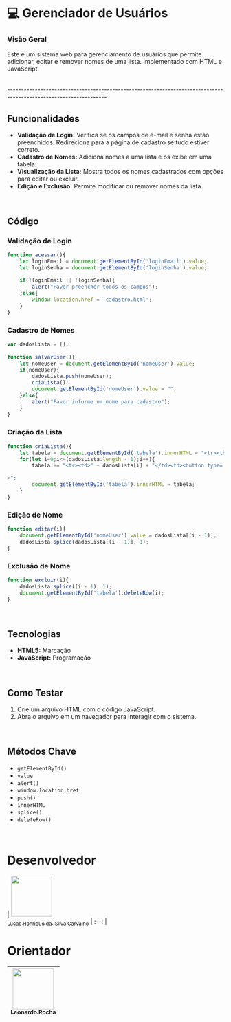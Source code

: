 

# 💻 Gerenciador de Usuários

### Visão Geral

Este é um sistema web para gerenciamento de usuários que permite adicionar, editar e remover nomes de uma lista. Implementado com HTML e JavaScript.

<br>
------------------------------------------------------------------------------------------------------------------

<br>

## Funcionalidades

- **Validação de Login:** Verifica se os campos de e-mail e senha estão preenchidos. Redireciona para a página de cadastro se tudo estiver correto.
- **Cadastro de Nomes:** Adiciona nomes a uma lista e os exibe em uma tabela.
- **Visualização da Lista:** Mostra todos os nomes cadastrados com opções para editar ou excluir.
- **Edição e Exclusão:** Permite modificar ou remover nomes da lista.

<br>

## Código

### Validação de Login
```javascript
function acessar(){
    let loginEmail = document.getElementById('loginEmail').value;
    let loginSenha = document.getElementById('loginSenha').value;
 
    if(!loginEmail || !loginSenha){
        alert("Favor preencher todos os campos");
    }else{
        window.location.href = 'cadastro.html';
    }
}
```

### Cadastro de Nomes
```javascript
var dadosLista = [];
 
function salvarUser(){
    let nomeUser = document.getElementById('nomeUser').value;
    if(nomeUser){
        dadosLista.push(nomeUser);
        criaLista();
        document.getElementById('nomeUser').value = "";
    }else{
        alert("Favor informe um nome para cadastro");
    }
}
```

### Criação da Lista
```javascript
function criaLista(){
    let tabela = document.getElementById('tabela').innerHTML = "<tr><th>Nome Usuário</th><th>Ações</th></tr>";
    for(let i=0;i<=(dadosLista.length - 1);i++){
        tabela += "<tr><td>" + dadosLista[i] + "</td><td><button type='button' onclick='editar(parentNode.parentNode.rowIndex)'>Editar</button><button type='button' onclick='excluir(parentNode.parentNode.rowIndex)'>Excluir</button></td></tr

>";
        document.getElementById('tabela').innerHTML = tabela;
    }
}
```

### Edição de Nome
```javascript
function editar(i){
    document.getElementById('nomeUser').value = dadosLista[(i - 1)];
    dadosLista.splice(dadosLista[(i - 1)], 1);
}
```

### Exclusão de Nome
```javascript
function excluir(i){
    dadosLista.splice((i - 1), 1);
    document.getElementById('tabela').deleteRow(i);
}
```

<br>

## Tecnologias

- **HTML5:** Marcação
- **JavaScript:** Programação

<br>

## Como Testar

1. Crie um arquivo HTML com o código JavaScript.
2. Abra o arquivo em um navegador para interagir com o sistema.

<br>

## Métodos Chave

- `getElementById()`
- `value`
- `alert()`
- `window.location.href`
- `push()`
- `innerHTML`
- `splice()`
- `deleteRow()`

<br>

# Desenvolvedor

| [<img loading="lazy" src="file:///C:/Users/tavares.l/Downloads/WhatsApp%20Image%202024-08-09%20at%2008.27.56.jpeg" width=95><br><sub>Lucas Henrique da |Silva Carvalho</sub>](https://github.com/lucashenrique233)
| :--: |

# Orientador

| [<img loading="lazy" src="https://avatars.githubusercontent.com/u/86802310?v=4" width=95><br><sub>Leonardo Rocha</sub>](https://github.com/LeonardoRochaMarista)
| :---: |

